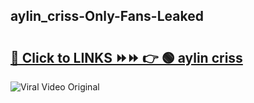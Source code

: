 
 ## aylin_criss-Only-Fans-Leaked

# <h2><a href="https://clipsfans.com/aylin_criss&ref=git">🔗 Click to LINKS ⏩⏩ 👉 🟢 aylin criss </a></h2>

<a href="https://clipsfans.com/aylin_criss&ref=git" rel="nofollow" data-target="animated-image.originalLink"><img src="https://i.ibb.co.com/xMMVF88/686577567.gif" alt="Viral Video Original" style="max-width: 100%; display: inline-block;" data-target="animated-image.originalImage"></a>
